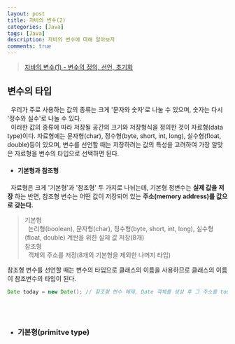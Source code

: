 ```yaml
---
layout: post
title: 자바의 변수(2)
categories: [Java]
tags: [Java]
description: 자바의 변수에 대해 알아보자
comments: true
---
```


> [자바의 변수(1) - 변수의 정의, 선언, 초기화](https://keencho.github.io/java/2019/03/13/Java-%EB%B3%80%EC%88%981.html)  

## 변수의 타입  
&nbsp;&nbsp;우리가 주로 사용하는 값의 종류는 크게 '문자와 숫자'로 나눌 수 있으며, 숫자는 다시 '정수와 실수'로 나눌 수 있다.  
&nbsp;&nbsp;이러한 값의 종류에 따라 저장될 공간의 크기와 저장형식을 정의한 것이 자료형(data type)이다. 자료형에는 문자형(char), 정수형(byte, short, int, long), 실수형(float, double)등이 있으며, 변수를 선언할 때는 저장하려는 값의 특성을 고려하여 가장 알맞은 자료형을 변수의 타입으로 선택하면 된다.  
  * #### 기본형과 참조형  
  &nbsp;&nbsp;자료형은 크게 '기본형'과 '참조형' 두 가지로 나뉘는데, 기본형 정변수는 **실제 값을 저장** 하는 반면, 참조형 변수는 어떤 값이 저장되어 있는 **주소(memory address)를 값으로 갖는다.**  
  > 기본형  
  > &nbsp;&nbsp;논리형(boolean), 문자형(char), 정수형(byte, short, int, long), 실수형(float, double) 계싼을 위한 실제 값 저장(8개)  
  > 참조형  
  > &nbsp;&nbsp;객체의 주소를 저장(8개의 기본형을 제외한 나머지 타입)
  
  참조형 변수를 선언할 때는 변수의 타입으로 클래스의 이름을 사용하므로 클래스의 이름이 참조변수의 타입이 된다.  
  ~~~java
  Date today = new Date(); // 참조형 변수 예제, Date 객체를 생성 후 그 주소를 today에 저장
  ~~~  
  <br><br>
  * ### 기본형(primitve type)

  
 
